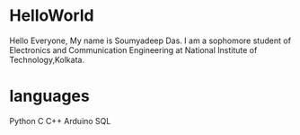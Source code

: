 # HelloWorld

Hello Everyone,
My name is Soumyadeep Das. I am a sophomore student
of Electronics and Communication Engineering at 
National Institute of Technology,Kolkata.

# languages
Python
C
C++
Arduino
SQL
